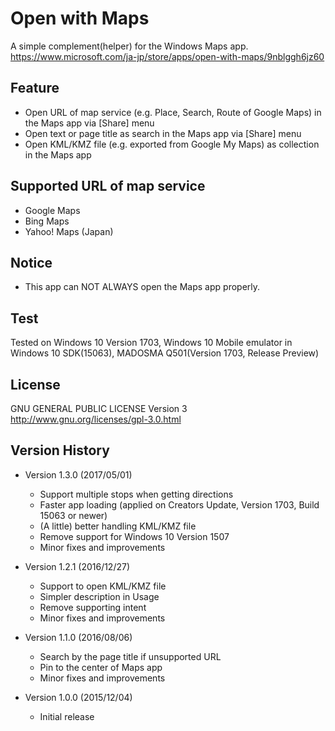 Open with Maps
==============

A simple complement(helper) for the Windows Maps app.  
https://www.microsoft.com/ja-jp/store/apps/open-with-maps/9nblggh6jz60

## Feature
- Open URL of map service (e.g. Place, Search, Route of Google Maps) in the Maps app via [Share] menu
- Open text or page title as search in the Maps app via [Share] menu
- Open KML/KMZ file (e.g. exported from Google My Maps) as collection in the Maps app

## Supported URL of map service
- Google Maps
- Bing Maps
- Yahoo! Maps (Japan)

## Notice
- This app can NOT ALWAYS open the Maps app properly.

## Test
Tested on Windows 10 Version 1703, Windows 10 Mobile emulator in Windows 10 SDK(15063), MADOSMA Q501(Version 1703, Release Preview)

## License
GNU GENERAL PUBLIC LICENSE Version 3  
http://www.gnu.org/licenses/gpl-3.0.html

## Version History
- Version 1.3.0 (2017/05/01)
  * Support multiple stops when getting directions
  * Faster app loading (applied on Creators Update, Version 1703, Build 15063 or newer)
  * (A little) better handling KML/KMZ file
  * Remove support for Windows 10 Version 1507
  * Minor fixes and improvements

- Version 1.2.1 (2016/12/27)
  * Support to open KML/KMZ file
  * Simpler description in Usage
  * Remove supporting intent
  * Minor fixes and improvements

- Version 1.1.0 (2016/08/06)
  * Search by the page title if unsupported URL
  * Pin to the center of Maps app
  * Minor fixes and improvements

- Version 1.0.0 (2015/12/04)  
  * Initial release
